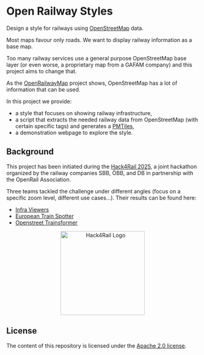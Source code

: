 # Open Railway Styles

Design a style for railways using [OpenStreetMap](https://www.openstreetmap.org/) data.

Most maps favour only roads. We want to display railway information as a base map.

Too many railway services use a general purpose OpenStreetMap base layer (or even worse, a proprietary map from a GAFAM company) and this project aims to change that.

As the [OpenRailwayMap](https://www.openrailwaymap.org/) project shows, OpenStreetMap has a lot of information that can be used.

In this project we provide:
- a style that focuses on showing railway infrastructure,
- a script that extracts the needed railway data from OpenStreetMap (with certain specific tags) and generates a [PMTiles](https://github.com/protomaps/PMTiles),
- a demonstration webpage to explore the style.

## Background

This project has been initiated during the [Hack4Rail 2025](https://hack4rail.event.sbb.ch/en/), a joint hackathon organized by the railway companies SBB, ÖBB, and DB in partnership with the OpenRail Association.

Three teams tackled the challenge under different angles (focus on a specific zoom level, different use cases…). Their results can be found here:

* [Infra Viewers](https://openrail-playground.github.io/openrailwaystyle/infra_viewers.html)
* [European Train Spotter](https://openrail-playground.github.io/openrailwaystyle/european_train_spotter.html)
* [Openstreet Trainsformer](https://openrail-playground.github.io/openrailwaystyle/openstreet_trainsformer.html)

<p align="center">
  <img alt="Hack4Rail Logo" src="img/hack4rail-logo.jpg" width="220"/>
</p>


## License

The content of this repository is licensed under the [Apache 2.0 license](LICENSE).
